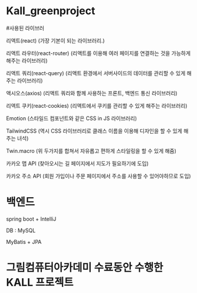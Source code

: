 # Kall_greenproject

#사용된 라이브러

리액트(react) (가장 기본이 되는 라이브러리.)

리액트 라우터(react-router) (리액트를 이용해 여러 페이지를 연결하는 것을 가능하게 해주는 라이브러리)

리액트 쿼리(react-query) (리액트 환경에서 서버사이드의 데이터를 관리할 수 있게 해주는 라이브러리)

액시오스(axios) (리액트 쿼리와 함께 사용하는 프론트, 백엔드 통신 라이브러리)

리액트 쿠키(react-cookies) (리액트에서 쿠키를 관리할 수 있게 해주는 라이브러리)

Emotion (스타일드 컴포넌트와 같은 CSS in JS 라이브러리)

TailwindCSS (역시 CSS 라이브러리로 클래스 이름을 이용해 디자인을 할 수 있게 해주는 녀석)

Twin.macro (위 두가지를 합쳐서 자유롭고 편하게 스타일링을 할 수 있게 해줌)

카카오 맵 API (찾아오시는 길 페이지에서 지도가 필요하기에 도입)

카카오 주소 API (회원 가입이나 주문 페이지에서 주소를 사용할 수 있어야하므로 도입)

# 백엔드
spring boot  + IntelliJ

DB : MySQL 

MyBatis + JPA

# 그림컴퓨터아카데미 수료동안 수행한 KALL 프로젝트
